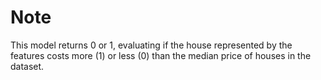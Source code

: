 # Note
This model returns 0 or 1, evaluating if the house represented by the features costs more (1) or less (0) than the median price of houses in the dataset.
